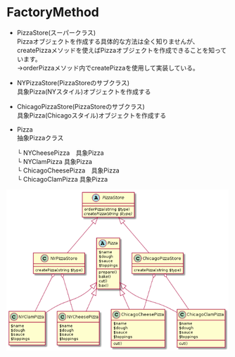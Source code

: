 # FactoryMethod

- PizzaStore(スーパークラス)  
Pizzaオブジェクトを作成する具体的な方法は全く知りませんが、  
createPizzaメソッドを使えばPizzaオブジェクトを作成できることを知っています。  
→orderPizzaメソッド内でcreatePizzaを使用して実装している。  

- NYPizzaStore(PizzaStoreのサブクラス)  
具象Pizza(NYスタイル)オブジェクトを作成する  

- ChicagoPizzaStore(PizzaStoreのサブクラス)  
具象Pizza(Chicagoスタイル)オブジェクトを作成する  

- Pizza   
抽象Pizzaクラス  

    └ NYCheesePizza　具象Pizza  
    └ NYClamPizza 具象Pizza   
    └ ChicagoCheesePizza　具象Pizza  
    └ ChicagoClamPizza 具象Pizza 

  
![class_uml](../../img/FactoryMethod.png)
